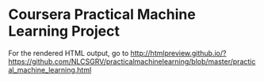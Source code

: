 # Coursera Practical Machine Learning Project

For the rendered HTML output, go to http://htmlpreview.github.io/?https://github.com/NLCSGRV/practicalmachinelearning/blob/master/practical_machine_learning.html
